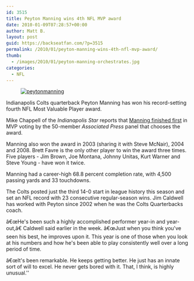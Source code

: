 ```yaml
---
id: 3515
title: Peyton Manning wins 4th NFL MVP award
date: 2010-01-09T07:28:57+00:00
author: Matt B.
layout: post
guid: https://backseatfan.com/?p=3515
permalink: /2010/01/peyton-manning-wins-4th-nfl-mvp-award/
thumb:
  - /images/2010/01/peyton-manning-orchestrates.jpg
categories:
  - NFL
---
```


<div class="entry">
  <figure id="attachment_3537" style="width: 240px" class="wp-caption alignleft"><a href="/images/2010/01/peytonmanning.jpg"><img class="size-full wp-image-3537 " title="peytonmanning" src="/images/2010/01/peytonmanning.jpg" alt="peytonmanning" width="240" height="280" srcset="/images/2010/01/peytonmanning.jpg 300w, /images/2010/01/peytonmanning-257x300.jpg 257w" sizes="(max-width: 240px) 100vw, 240px" /></a><figcaption class="wp-caption-text"> </figcaption></figure>

  <p>
    Indianapolis Colts quarterback Peyton Manning has won his record-setting fourth NFL Most Valuable Player award.
  </p>

  <p>
    Mike Chappell of the <em>Indianapolis Star</em> reports that <a href="https://www.indystar.com/Story_not_found">Manning finished first</a> in MVP voting by the 50-member <em>Associated Press</em> panel that chooses the award.
  </p>

  <p>
    Manning also won the award in 2003 (sharing it with Steve McNair), 2004 and 2008. Brett Favre is the only other player to win the award three times. Five players - Jim Brown, Joe Montana, Johnny Unitas, Kurt Warner and Steve Young - have won it twice.
  </p>

  <p>
    Manning had a career-high 68.8 percent completion rate, with 4,500 passing yards and 33 touchdowns.
  </p>

  <p>
    The Colts posted just the third 14-0 start in league history this season and set an NFL record with 23 consecutive regular-season wins. Jim Caldwell has worked with Peyton since 2002 when he was the Colts Quarterbacks coach.
  </p>

  <p>
    â€œHe's been such a highly accomplished performer year-in and year-out,â€ Caldwell said earlier in the week. â€œJust when you think you've seen his best, he improves upon it. This year is one of those when you look at his numbers and how he's been able to play consistently well over a long period of time.
  </p>

  <p>
    â€œIt's been remarkable. He keeps getting better. He just has an innate sort of will to excel. He never gets bored with it. That, I think, is highly unusual.''
  </p>
</div>
